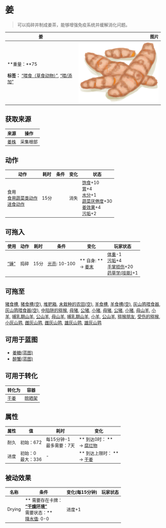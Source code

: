 # 姜  
> 可以捣碎并制成姜茶，能够增强免疫系统并缓解消化问题。  
  
  姜  |   图片   
 ----  |  ----:   
 **重量：**75<br><br>**标签：**	[“喂食（草食动物）”](tag_FeedHerb.md), [“喂/添加”](tag_Feed.md)  |  ![](Sprite/Ginger.png)   
  
## 获取来源  
来源  |  操作  
----  |  ----  
[姜株](GingerPlant.md)  |  采集根部  
## 动作  
动作  |  耗时  |  条件  |  变化  |  状态  
----  |  ----  |  ----  |  ----  |  ----  
食用<br>[食用蔬菜类动作](VegetarianAction.md)<br>[进食动作](EatingAction.md)  |  15分  |    |  消失  |  [饱食](Satiation.md)+10<br>[胃](Stomach.md)+4<br>[水分](Hydration.md)+1<br>[蔬菜<nobr>厌倦度</nobr>](SaturationVegetables.md)+30<br>[姜效果](GingerEffect.md)+4<br>[污垢](Filth.md)+2  
## 可拖入  
使用  |  动作  |  耗时  |  条件  |  变化  |  玩家状态  
----  |  ----  |  ----  |  ----  |  ----  |  ----  
[“锤”](tag_Hammer.md)  |  捣碎  |  15分  |  [光亮](Light.md): 10-100  |  ** 自身: **<br>→ [姜末](GingerGround.md)  |  [体重](Weight.md)-1<br>[污垢](Filth.md)+4<br>[手掌损伤](HandDamage.md)+20<br>[药草学(技能)](Skill_Herbology.md)+1  
## 可拖至  
[猪食槽](BoarFeeder.md), [猪食槽(空)](BoarFeederEmpty.md), [堆肥箱](CompostBin.md), [未栽种的农田(空)](CropPlotEmpty.md), [羊食槽](GoatFeeder.md), [羊食槽(空)](GoatFeederEmpty.md), [灰山鹑喂食器](PartridgeFeeder.md), [灰山鹑喂食器(空)](PartridgeFeederEmpty.md), [中陷阱的猕猴](CageTrapMacaque.md), [母猪](BoarEnclosureFemale.md), [公猪](BoarEnclosureMale.md), [小猪](BoarEnclosurePiglet.md), [母猪](BoarTiedFemale.md), [公猪](BoarTiedMale.md), [小猪](BoarTiedPiglet.md), [母山羊](GoatEnclosureFemale.md), [小羊](GoatEnclosureKid.md), [哺乳期山羊](GoatEnclosureLactating.md), [公山羊](GoatEnclosureMale.md), [母山羊](GoatTiedFemale.md), [哺乳期山羊](GoatTiedFemaleLactating.md), [小羊](GoatTiedKid.md), [公山羊](GoatTiedMale.md), [猕猴朋友](MacaqueFriend.md), [受伤的猕猴](MacaqueWounded.md), [小灰山鹑](PartridgeChick.md), [雌灰山鹑](PartridgeFemaleEnclosure.md), [雌灰山鹑](PartridgeFemaleLive.md), [雄灰山鹑](PartridgeMaleEnclosure.md), [雄灰山鹑](PartridgeMaleLive.md)  
## 可用于蓝图  
- [姜糖(蓝图)](Bp_CandiedGinger.md)  
- [醉蟹(蓝图)](Bp_DrunkenCrab.md)  
  
  
## 可用于转化  
转化为  |  容器  
----  |  ----  
[干姜](GingerDried.md)  |  [晾晒架](DryingRack.md)  
## 属性   
属性  |  值  |  耗时  |  变化  
----  |  ----  |  ----  |  ----  
耐久  |  初始：672  |  每15分钟-1<br>最多需要：7天  |  ** 到达0时： **<br>→ [腐烂物](RottenRemains.md)  
进度  |  初始：0<br>最大：336  |  -  |  ** 到达上限时： **<br>→ [干姜](GingerDried.md)  
## 被动效果  
名称  |  条件  |  变化(每15分钟)  |  玩家状态  
----  |  ----  |  ----  |  ----  
Drying  |  ** 需要存在卡牌：**<br>[“干燥环境”](tag_EnvDry.md)<br>** 需要状态：**<br>[降水值](RainValue.md): 0-0  |  进度+1  |    
